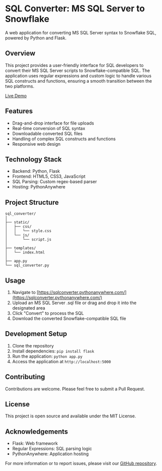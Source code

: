 # SQL Converter: MS SQL Server to Snowflake

A web application for converting MS SQL Server syntax to Snowflake SQL, powered by Python and Flask.

## Overview

This project provides a user-friendly interface for SQL developers to convert their MS SQL Server scripts to Snowflake-compatible SQL. The application uses regular expressions and custom logic to handle various SQL constructs and functions, ensuring a smooth transition between the two platforms.

[Live Demo](https://sqlconverter.pythonanywhere.com/)

## Features

- Drag-and-drop interface for file uploads
- Real-time conversion of SQL syntax
- Downloadable converted SQL files
- Handling of complex SQL constructs and functions
- Responsive web design

## Technology Stack

- Backend: Python, Flask
- Frontend: HTML5, CSS3, JavaScript
- SQL Parsing: Custom regex-based parser
- Hosting: PythonAnywhere

## Project Structure

```
sql_converter/
│
├── static/
│   ├── css/
│   │   └── style.css
│   └── js/
│       └── script.js
│
├── templates/
│   └── index.html
│
├── app.py
└── sql_converter.py
```

## Usage

1. Navigate to [https://sqlconverter.pythonanywhere.com/](https://sqlconverter.pythonanywhere.com/)
2. Upload an MS SQL Server .sql file or drag and drop it into the designated area
3. Click "Convert" to process the SQL
4. Download the converted Snowflake-compatible SQL file

## Development Setup

1. Clone the repository
2. Install dependencies: `pip install flask`
3. Run the application: `python app.py`
4. Access the application at `http://localhost:5000`

## Contributing

Contributions are welcome. Please feel free to submit a Pull Request.

## License

This project is open source and available under the MIT License.

## Acknowledgements

- Flask: Web framework
- Regular Expressions: SQL parsing logic
- PythonAnywhere: Application hosting

For more information or to report issues, please visit our [GitHub repository](https://github.com/Sehajbirsingh/sql_converter).
